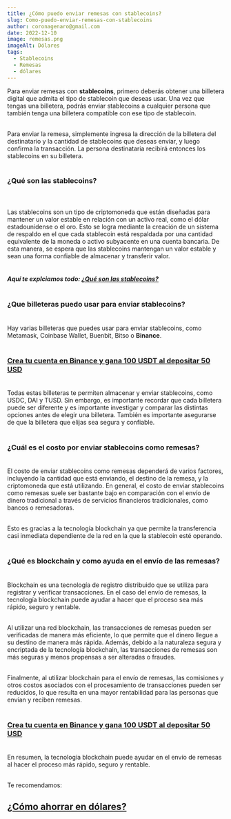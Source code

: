 ```yaml
---
title: ¿Cómo puedo enviar remesas con stablecoins?
slug: Como-puedo-enviar-remesas-con-stablecoins
author: coronagenaro@gmail.com
date: 2022-12-10
image: remesas.png
imageAlt: Dólares
tags:
  - Stablecoins
  - Remesas
  - dólares
---
```

Para enviar remesas con **stablecoins**, primero deberás obtener una billetera digital que admita el tipo de stablecoin que deseas usar. Una vez que tengas una billetera, podrás enviar stablecoins a cualquier persona que también tenga una billetera compatible con ese tipo de stablecoin. <br/><br/>

Para enviar la remesa, simplemente ingresa la dirección de la billetera del destinatario y la cantidad de stablecoins que deseas enviar, y luego confirma la transacción. La persona destinataria recibirá entonces los stablecoins en su billetera.<br/><br/>

### **¿Qué son las stablecoins?**<br/><br/>

\
Las stablecoins son un tipo de criptomoneda que están diseñadas para mantener un valor estable en relación con un activo real, como el dólar estadounidense o el oro. Esto se logra mediante la creación de un sistema de respaldo en el que cada stablecoin está respaldada por una cantidad equivalente de la moneda o activo subyacente en una cuenta bancaria. De esta manera, se espera que las stablecoins mantengan un valor estable y sean una forma confiable de almacenar y transferir valor.<br/><br/>

#### *A﻿quí te explciamos todo: **[¿Qué son las stablecoins?](https://www.oasisfinanciero.mx/blog/2022-10-15/que-son-las-stablecoins/)**<br/><br/>*



### **¿Que billeteras puedo usar para enviar stablecoins?**<br/><br/>



Hay varias billeteras que puedes usar para enviar stablecoins, como Metamask, Coinbase Wallet, Buenbit, Bitso o **Binance**.<br/><br/>

### **[C﻿rea tu cuenta en Binance y gana 100 USDT al depositar 50 USD](https://www.binance.com/en/activity/referral-entry/CPA?fromActivityPage=true&ref=CPA_00ENPN26FP)**<br/><br/>

Todas estas billeteras te permiten almacenar y enviar stablecoins, como USDC, DAI y TUSD. Sin embargo, es importante recordar que cada billetera puede ser diferente y es importante investigar y comparar las distintas opciones antes de elegir una billetera. También es importante asegurarse de que la billetera que elijas sea segura y confiable.<br/><br/>

### ¿Cuál es el costo por enviar stablecoins como remesas?<br/><br/>

El costo de enviar stablecoins como remesas dependerá de varios factores, incluyendo la cantidad que está enviando, el destino de la remesa, y la criptomoneda que está utilizando. En general, el costo de enviar stablecoins como remesas suele ser bastante bajo en comparación con el envío de dinero tradicional a través de servicios financieros tradicionales, como bancos o remesadoras.<br/><br/>

E﻿sto es gracias a la tecnología blockchain ya que permite la transferencia casi inmediata dependiente de la red en la que la stablecoin esté operando. <br/><br/>

### **¿Qué es blockchain y como ayuda en el envío de las remesas?**<br/><br/>

Blockchain es una tecnología de registro distribuido que se utiliza para registrar y verificar transacciones. En el caso del envío de remesas, la tecnología blockchain puede ayudar a hacer que el proceso sea más rápido, seguro y rentable.<br/><br/>

Al utilizar una red blockchain, las transacciones de remesas pueden ser verificadas de manera más eficiente, lo que permite que el dinero llegue a su destino de manera más rápida. Además, debido a la naturaleza segura y encriptada de la tecnología blockchain, las transacciones de remesas son más seguras y menos propensas a ser alteradas o fraudes.<br/><br/>

Finalmente, al utilizar blockchain para el envío de remesas, las comisiones y otros costos asociados con el procesamiento de transacciones pueden ser reducidos, lo que resulta en una mayor rentabilidad para las personas que envían y reciben remesas.<br/><br/>

### **[C﻿rea tu cuenta en Binance y gana 100 USDT al depositar 50 USD](https://www.binance.com/en/activity/referral-entry/CPA?fromActivityPage=true&ref=CPA_00ENPN26FP)**<br/><br/>

En resumen, la tecnología blockchain puede ayudar en el envío de remesas al hacer el proceso más rápido, seguro y rentable.<br/><br/>

T﻿e recomendamos:

<!--StartFragment-->

## **[¿Cómo ahorrar en dólares?](https://www.oasisfinanciero.mx/blog/2022-12-06/como-ahorrar-en-dolares/)**[](https://www.oasisfinanciero.mx/blog/2022-12-06/como-ahorrar-en-dolares/)

<!--EndFragment-->